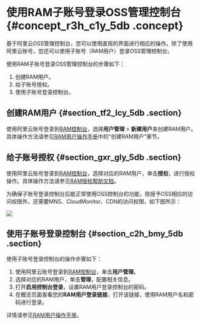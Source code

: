 # 使用RAM子账号登录OSS管理控制台 {#concept_r3h_c1y_5db .concept}

基于阿里云OSS管理控制台，您可以使用直观的界面进行相应的操作。除了使用阿里云账号，您还可以使用子账号（RAM用户）登录OSS管理控制台。

使用RAM子账号登录OSS管理控制台的步骤如下：

1.  创建RAM用户。
2.  给子账号授权。
3.  使用子账号登录控制台。

## 创建RAM用户 {#section_tf2_lcy_5db .section}

使用阿里云账号登录到[RAM控制台](https://ram.console.aliyun.com)，选择**用户管理** \> **新建用户**来创建RAM用户。具体操作方法请参见[RAM用户操作手册](https://www.alibabacloud.com/help/zh/doc-detail/28647.htm)中的“创建RAM用户”章节。

## 给子账号授权 {#section_gxr_gly_5db .section}

使用阿里云账号登录到[RAM控制台](https://ram.console.aliyun.com)，选择对应的RAM用户，单击**授权**，进行授权操作。具体操作方法请参见[RAM授权帮助文档](https://www.alibabacloud.com/help/zh/doc-detail/28651.htm)。

为确保子账号登录控制台后能正常使用OSS控制台的功能，除授予OSS相应的访问权限外，还需要MNS、CloudMonitor、CDN的访问权限，如下图所示：

![](http://static-aliyun-doc.oss-cn-hangzhou.aliyuncs.com/assets/img/4737/15414849951495_zh-CN.PNG)

## 使用子账号登录控制台 {#section_c2h_bmy_5db .section}

使用子账号登录控制台的操作步骤如下：

1.  使用阿里云账号登录到[RAM控制台](https://ram.console.aliyun.com)，单击**用户管理**。
2.  选择对应的RAM用户，单击**管理**，配置相关信息。
3.  打开**启用控制台登录**，设置RAM用户登录控制台的密码。
4.  在概览页面查看您的**RAM用户登录链接**，打开该链接，使用RAM用户名和密码进行登录。

详情请参见[RAM用户操作手册](https://www.alibabacloud.com/help/zh/doc-detail/28647.htm)。

